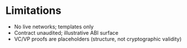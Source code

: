 # Limitations
- No live networks; templates only
- Contract unaudited; illustrative ABI surface
- VC/VP proofs are placeholders (structure, not cryptographic validity)
